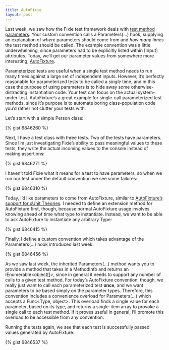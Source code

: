 ```yaml
---
title: AutoFixie
layout: post
---
```

Last week, we saw how the Fixie test framework deals with [test method parameters](https://patrick.lioi.net/2013/09/27/a-swiss-army-katana/). Your custom convention calls a Parameters(&#8230;) hook, supplying an explanation of _where_ parameters should come from and _how many times_ the test method should be called. The example convention was a little underwhelming, since parameters had to be explicitly listed within [Input] attributes. Today, we&#8217;ll get our parameter values from somewhere more interesting, [AutoFixture](https://github.com/AutoFixture/AutoFixture).

Parameterized tests are useful when a single test method needs to run many times against a large set of independent inputs. However, it&#8217;s perfectly reasonable for parameterized tests to be called a _single_ time, and in this case the purpose of using parameters is to hide away some otherwise-distracting instantiation code. Your test can focus on the actual system-under-test. AutoFixture&#8217;s a great example for single-call parameterized test methods, since it&#8217;s purpose is to automate boring class-population code you&#8217;d rather not clutter your tests with.

Let&#8217;s start with a simple Person class:
  
{% gist 6846260 %}

Next, I have a test class with three tests. Two of the tests have parameters. Since I&#8217;m just investigating Fixie&#8217;s ability to pass meaningful values to these tests, they write the actual incoming values to the console instead of making assertions:
  
{% gist 6846271 %}

I haven&#8217;t told Fixie what it means for a test to have parameters, so when we run our test under the default convention we see some failures:
  
{% gist 6846310 %}

Today, I&#8217;d like parameters to come from AutoFixture, similar to [AutoFixture&#8217;s support for xUnit Theories](http://blog.ploeh.dk/2010/10/08/AutoDataTheorieswithAutoFixture/). I needed to define an extension method for AutoFixture first, though, because normal AutoFixture usage involves knowing ahead of time what type to instantiate. Instead, we want to be able to ask AutoFixture to instantiate any arbitrary Type:
  
{% gist 6846415 %}

Finally, I define a custom convention which takes advantage of the Parameters(&#8230;) hook introduced last week:
  
{% gist 6846456 %}

As we saw last week, the inherited Parameters(&#8230;) method wants you to provide a method that takes in a MethodInfo and returns an IEnumerable<object[]>, since in general it needs to support any number of calls to a given test method. For today&#8217;s AutoFixture convention, though, we really just want to call each parameterized test **once**, and we want parameters to be based simply on the parameter types. Therefore, this convention includes a convenience overload for Parameters(&#8230;) which accepts a Func<Type, object>. This overload finds a single value for each parameter, based on its type, and returns a single-item array to provoke a single call to each test method. If it proves useful in general, I&#8217;ll promote this overload to be accessible from any convention.

Running the tests again, we see that each test is successfully passed values generated by AutoFixture:
  
{% gist 6846537 %}